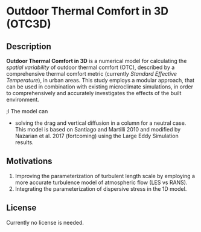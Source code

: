 # Outdoor Thermal Comfort in 3D (OTC3D) 
## Description 
**Outdoor Thermal Comfort in 3D** is a numerical model for calculating the *spatial variability* of outdoor thermal comfort (OTC), described by a comprehensive thermal comfort metric (currently *Standard Effective Temperature*), in urban areas. This study employs a modular approach, that can be used in combination with existing microclimate simulations, in order to comprehensively and accurately investigates the effects of the built environment. 

;l
The model can 

- solving the drag and vertical diffusion in a column for a neutral case. This model is based on Santiago and Martilli 2010 and modified by Nazarian et al. 2017 (fortcoming) using the Large Eddy Simulation results. 

## Motivations
1) Improving the parameterization of turbulent length scale by employing a more accurate turbulence model of atmospheric flow (LES vs RANS). 
2) Integrating the parameterization of dispersive stress in the 1D model.  

## License
Currently no license is needed. 
